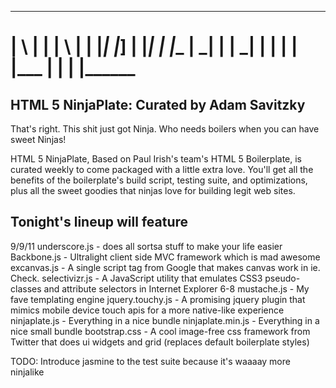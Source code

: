  __   _ _____ __   _ _____ _______  _____         _______ _______ _______
 | \  |   |   | \  |   |   |_____| |_____] |      |_____|    |    |______
 |  \_| __|__ |  \_| __|   |     | |       |_____ |     |    |    |______
=========================================================================

HTML 5 NinjaPlate: Curated by Adam Savitzky
-----------------
That's right. This shit just got Ninja. Who needs boilers when you can have sweet Ninjas!

HTML 5 NinjaPlate, Based on Paul Irish's team's HTML 5 Boilerplate, is curated weekly to come packaged with a little extra love. You'll get all the benefits of the boilerplate's build script, testing suite, and optimizations, plus all the sweet goodies that ninjas love for building legit web sites.

Tonight's lineup will feature
-----------------------------

9/9/11
underscore.js - does all sortsa stuff to make your life easier
Backbone.js - Ultralight client side MVC framework which is mad awesome
excanvas.js - A single script tag from Google that makes canvas work in ie. Check.
selectivizr.js - A JavaScript utility that emulates CSS3 pseudo-classes and attribute selectors in Internet Explorer 6-8
mustache.js - My fave templating engine
jquery.touchy.js - A promising jquery plugin that mimics mobile device touch apis for a more native-like experience
ninjaplate.js - Everything in a nice bundle
ninjaplate.min.js - Everything in a nice small bundle
bootstrap.css - A cool image-free css framework from Twitter that does ui widgets and grid (replaces default boilerplate styles)

TODO: Introduce jasmine to the test suite because it's waaaay more ninjalike